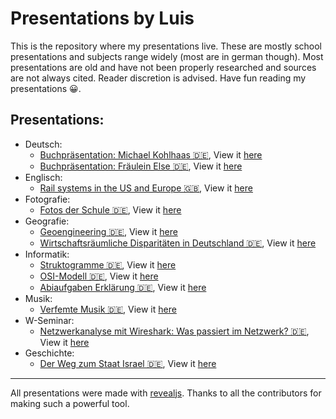 # Presentations by Luis

This is the repository where my presentations live. These are mostly school presentations and subjects range widely (most are in german though). Most presentations are old and have not been properly researched and sources are not always cited. Reader discretion is advised. Have fun reading my presentations 😀.

## Presentations:

* Deutsch:
	* [Buchpräsentation: Michael Kohlhaas 🇩🇪](https://github.com/baulusdev/presentations/tree/main/deutsch/michael-kohlhaas/), View it [here](https://baulusdev.github.io/presentations/deutsch/michael-kohlhaas/)
	* [Buchpräsentation: Fräulein Else 🇩🇪](https://github.com/baulusdev/presentations/tree/main/deutsch/fraeulein-else/), View it [here](https://baulusdev.github.io/presentations/deutsch/fraeulein-else/)
* Englisch:
	* [Rail systems in the US and Europe 🇬🇧](https://github.com/baulusdev/presentations/tree/main/englisch/rail-systems/), View it [here](https://baulusdev.github.io/presentations/englisch/rail-systems/)
* Fotografie:
	* [Fotos der Schule 🇩🇪](https://github.com/baulusdev/presentations/tree/main/fotografie/foto-praesentation/), View it [here](https://baulusdev.github.io/presentations/fotografie/foto-praesentation/)
* Geografie:
	* [Geoengineering 🇩🇪](https://github.com/baulusdev/presentations/tree/main/geografie/geoengineering/), View it [here](https://baulusdev.github.io/presentations/geografie/geoengineering/)
	* [Wirtschaftsräumliche Disparitäten in Deutschland 🇩🇪](https://github.com/baulusdev/presentations/tree/main/geografie/deutschland-disparitaeten/), View it [here](https://baulusdev.github.io/presentations/geografie/deutschland-disparitaeten/)
* Informatik:
	* [Struktogramme 🇩🇪](https://github.com/baulusdev/presentations/tree/main/informatik/struktogramme/), View it [here](https://baulusdev.github.io/presentations/informatik/struktogramme/)
	* [OSI-Modell 🇩🇪](https://github.com/baulusdev/presentations/tree/main/informatik/osi-modell/), View it [here](https://baulusdev.github.io/presentations/informatik/osi-modell/)
	* [Abiaufgaben Erklärung 🇩🇪](https://github.com/baulusdev/presentations/tree/main/informatik/abiaufgaben-erklaerung/), View it [here](https://baulusdev.github.io/presentations/informatik/abiaufgaben-erklaerung/)
* Musik:
	* [Verfemte Musik 🇩🇪](https://github.com/baulusdev/presentations/tree/main/musik/verfemte-musik), View it [here](https://baulusdev.github.io/presentations/musik/verfemte-musik/)
* W-Seminar:
	* [Netzwerkanalyse mit Wireshark: Was passiert im Netzwerk? 🇩🇪](https://github.com/baulusdev/presentations/tree/main/w-seminar/), View it [here](https://baulusdev.github.io/presentations/w-seminar/)
* Geschichte:
	* [Der Weg zum Staat Israel 🇩🇪](https://github.com/baulusdev/presentations/tree/main/geschichte/israel/), View it [here](https://baulusdev.github.io/presentations/geschichte/israel/)


***

All presentations were made with [revealjs](https://github.com/hakimel/reveal.js/). Thanks to all the contributors for making such a powerful tool. 





